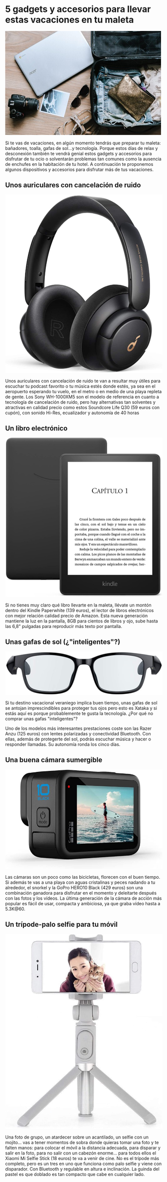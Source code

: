 # 5 gadgets y accesorios para llevar estas vacaciones en tu maleta

![imágen gadgets](segundanoticiaimg.jpg)

Si te vas de vacaciones, en algún momento tendrás que preparar tu maleta: bañadores, toalla, gafas de sol...y tecnología. Porque estos días de relax y desconexión también te vendrá genial estos gadgets y accesorios para disfrutar de tu ocio o solventarán problemas tan comunes como la ausencia de enchufes en la habitación de tu hotel. A continuación te proponemos algunos dispositivos y accesorios para disfrutar más de tus vacaciones.

## Unos auriculares con cancelación de ruido

![imágen gadgets](auriculares.jpg)

Unos auriculares con cancelación de ruido te van a resultar muy útiles para escuchar tu podcast favorito o tu música estés donde estés, ya sea en el aeropuerto esperando tu vuelo, en el metro o en medio de una playa repleta de gente. Los Sony WH-1000XM5 son el modelo de referencia en cuanto a tecnología de cancelación de ruido, pero hay alternativas tan solventes y atractivas en calidad precio como estos Soundcore Life Q30 (59 euros con cupón), con sonido Hi-Res, ecualizador y autonomía de 40 horas

## Un libro electrónico

![imágen gadgets](libro.jpg)

Si no tienes muy claro qué libro llevarte en la maleta, llévate un montón dentro del Kindle Paperwhite (139 euros), el lector de libros electrónicos con mejor relación calidad precio de Amazon. Esta nueva generación mantiene la luz en la pantalla, 8GB para cientos de libros y ojo, sube hasta las 6,8" pulgadas para reproducir más texto por pantalla.

## Unas gafas de sol (¿"inteligentes"?)

![imágen gadgets](gafas.jpg)

Si tu destino vacacional veraniego implica buen tiempo, unas gafas de sol se antojan imprescindibles para proteger tus ojos pero esto es Xataka y si estás aquí es porque probablemente te gusta la tecnología. ¿Por qué no comprar unas gafas "inteligentes"?

Uno de los modelos más interesantes prestaciones coste son las Razer Anzu (125 euros) con lentes polarizadas y conectividad Bluetooth. Con ellas, además de protegerte del sol, podrás escuchar música y hacer o responder llamadas. Su autonomía ronda los cinco días.

## Una buena cámara sumergible

![imágen gadgets](camara.jpg)

Las cámaras son un poco como las bicicletas, florecen con el buen tiempo. Si además te vas a una playa con aguas cristalinas y peces nadando a tu alrededor, el snorkel y la GoPro HERO10 Black (429 euros) son una combinación ganadora para disfrutar en el momento y deleitarte después con las fotos y los vídeos. La última generación de la cámara de acción más popular es fácil de usar, compacta y ambiciosa, ya que graba vídeo hasta a 5.3K@60.

## Un trípode-palo selfie para tu móvil

![imágen gadgets](tripode.jpg)

Una foto de grupo, un atardecer sobre un acantilado, un selfie con un mojito... vas a tener momentos de sobra donde quieras tomar una foto y te falten manos: para colocar el móvil a la distancia adecuada, para disparar y salir en la foto, para no salir con un cabezón enorme... para todos ellos el Xiaomi Mi Selfie Stick (18 euros) te va a venir de cine. No es el trípode más completo, pero es un tres en uno que funciona como palo selfie y viene con disparador. Con Bluetooth y regulable en altura e inclinación. La guinda del pastel es que doblado es tan compacto que cabe en cualquier lado.
